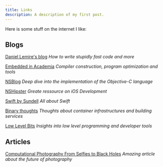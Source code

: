 ```yaml
---
title: Links
description: A description of my first post.
---
```


Here is some stuff on the internet I like:

## Blogs

[Daniel Lemire's blog](https://lemire.me/) *How to write stupidly fast code and more*

[Embedded in Academia](https://blog.regehr.org) *Compiler construction, program optimization and tools*

[NSBlog](https://www.mikeash.com/pyblog/) *Deep dive into the implementation of the Objective-C language*

[NSHipster](https://nshipster.com) *Greate ressource on iOS Development*

[Swift by Sundell](https://www.swiftbysundell.com/) *All about Swift*

[Binary thoughts](https://blog.espe.tech/) *Thoughts about container infrastructures and building services*

[Low Level Bits](https://lowlevelbits.org) *Insights into low level programming and developer tools*

## Articles

[Computational Photography From Selfies to Black Holes](https://blog.letsenhance.io/all/2019/07/09/computational-photographyfrom-selfies-to-black-holes/) *Amazing article about the future of photography*



